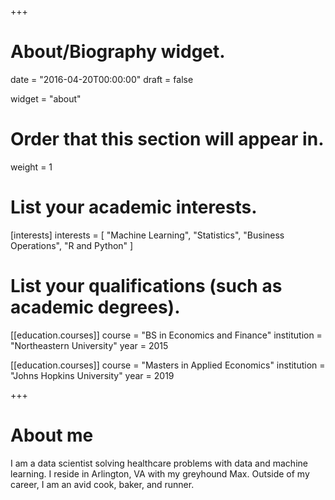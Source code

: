 +++
# About/Biography widget.

date = "2016-04-20T00:00:00"
draft = false

widget = "about"

# Order that this section will appear in.
weight = 1

# List your academic interests.
[interests]
  interests = [
    "Machine Learning",
    "Statistics",
    "Business Operations",
	"R and Python"
  ]

# List your qualifications (such as academic degrees).
[[education.courses]]
  course = "BS in Economics and Finance"
  institution = "Northeastern University"
  year = 2015

[[education.courses]]
  course = "Masters in Applied Economics"
  institution = "Johns Hopkins University"
  year = 2019
 
+++

# About me

I am a data scientist solving healthcare problems with data and machine learning.
I reside in Arlington, VA with my greyhound Max. Outside of my career, I am an avid cook, baker, and runner.  



